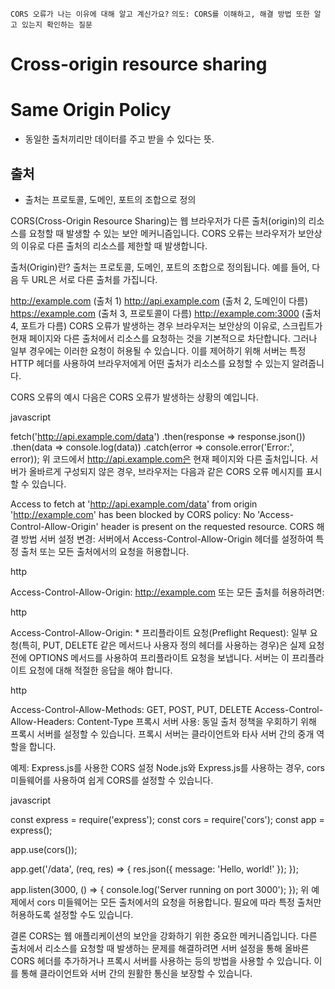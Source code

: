 `CORS 오류가 나는 이유에 대해 알고 계신가요?`
`의도: CORS를 이해하고, 해결 방법 또한 알고 있는지 확인하는 질문`

# Cross-origin resource sharing

# Same Origin Policy

- 동일한 출처끼리만 데이터를 주고 받을 수 있다는 뜻.

## 출처

- 출처는 프로토콜, 도메인, 포트의 조합으로 정의

CORS(Cross-Origin Resource Sharing)는 웹 브라우저가 다른 출처(origin)의 리소스를 요청할 때 발생할 수 있는 보안 메커니즘입니다. CORS 오류는 브라우저가 보안상의 이유로 다른 출처의 리소스를 제한할 때 발생합니다.

출처(Origin)란?
출처는 프로토콜, 도메인, 포트의 조합으로 정의됩니다. 예를 들어, 다음 두 URL은 서로 다른 출처를 가집니다.

http://example.com (출처 1)
http://api.example.com (출처 2, 도메인이 다름)
https://example.com (출처 3, 프로토콜이 다름)
http://example.com:3000 (출처 4, 포트가 다름)
CORS 오류가 발생하는 경우
브라우저는 보안상의 이유로, 스크립트가 현재 페이지와 다른 출처에서 리소스를 요청하는 것을 기본적으로 차단합니다. 그러나 일부 경우에는 이러한 요청이 허용될 수 있습니다. 이를 제어하기 위해 서버는 특정 HTTP 헤더를 사용하여 브라우저에게 어떤 출처가 리소스를 요청할 수 있는지 알려줍니다.

CORS 오류의 예시
다음은 CORS 오류가 발생하는 상황의 예입니다.

javascript

fetch('http://api.example.com/data')
.then(response => response.json())
.then(data => console.log(data))
.catch(error => console.error('Error:', error));
위 코드에서 http://api.example.com은 현재 페이지와 다른 출처입니다. 서버가 올바르게 구성되지 않은 경우, 브라우저는 다음과 같은 CORS 오류 메시지를 표시할 수 있습니다.

Access to fetch at 'http://api.example.com/data' from origin 'http://example.com' has been blocked by CORS policy: No 'Access-Control-Allow-Origin' header is present on the requested resource.
CORS 해결 방법
서버 설정 변경: 서버에서 Access-Control-Allow-Origin 헤더를 설정하여 특정 출처 또는 모든 출처에서의 요청을 허용합니다.

http

Access-Control-Allow-Origin: http://example.com
또는 모든 출처를 허용하려면:

http

Access-Control-Allow-Origin: \*
프리플라이트 요청(Preflight Request): 일부 요청(특히, PUT, DELETE 같은 메서드나 사용자 정의 헤더를 사용하는 경우)은 실제 요청 전에 OPTIONS 메서드를 사용하여 프리플라이트 요청을 보냅니다. 서버는 이 프리플라이트 요청에 대해 적절한 응답을 해야 합니다.

http

Access-Control-Allow-Methods: GET, POST, PUT, DELETE
Access-Control-Allow-Headers: Content-Type
프록시 서버 사용: 동일 출처 정책을 우회하기 위해 프록시 서버를 설정할 수 있습니다. 프록시 서버는 클라이언트와 타사 서버 간의 중개 역할을 합니다.

예제: Express.js를 사용한 CORS 설정
Node.js와 Express.js를 사용하는 경우, cors 미들웨어를 사용하여 쉽게 CORS를 설정할 수 있습니다.

javascript

const express = require('express');
const cors = require('cors');
const app = express();

app.use(cors());

app.get('/data', (req, res) => {
res.json({ message: 'Hello, world!' });
});

app.listen(3000, () => {
console.log('Server running on port 3000');
});
위 예제에서 cors 미들웨어는 모든 출처에서의 요청을 허용합니다. 필요에 따라 특정 출처만 허용하도록 설정할 수도 있습니다.

결론
CORS는 웹 애플리케이션의 보안을 강화하기 위한 중요한 메커니즘입니다. 다른 출처에서 리소스를 요청할 때 발생하는 문제를 해결하려면 서버 설정을 통해 올바른 CORS 헤더를 추가하거나 프록시 서버를 사용하는 등의 방법을 사용할 수 있습니다. 이를 통해 클라이언트와 서버 간의 원활한 통신을 보장할 수 있습니다.
